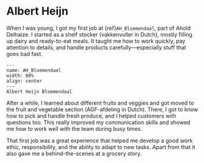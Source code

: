 # Albert Heijn

When I was young, I got my first job at {ref}`AH_Bloemendaal`, part of Ahold Delhaize. I started as a shelf stocker (vakkenvuller in Dutch), mostly filling up dairy and ready-to-eat meals. It taught me how to work quickly, pay attention to details, and handle products carefully—especially stuff that goes bad fast.

```{figure} ../Figures/AH_Bloemendaal.jpg
---
name: AH_Bloemendaal
width: 80%
align: center
---
Albert Heijn Bloemendaal
```

After a while, I learned about different fruits and veggies and got moved to the fruit and vegetable section (AGF-afdeling in Dutch). There, I got to know how to pick and handle fresh produce, and I helped customers with questions too. This really improved my communication skills and showed me how to work well with the team during busy times.

That first job was a great experience that helped me develop a good work ethic, responsibility, and the ability to adapt to new tasks. Apart from that it also gave me a behind-the-scenes at a grocery story.